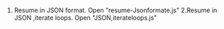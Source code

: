 1. Resume in JSON format.
Open "resume-Jsonformate.js"
2.Resume in JSON ,iterate loops.
Open "JSON,iterateloops.js"
